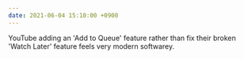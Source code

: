 ```yaml
---
date: 2021-06-04 15:10:00 +0900
---
```


YouTube adding an 'Add to Queue' feature rather than fix their broken 'Watch Later' feature feels very modern softwarey.
